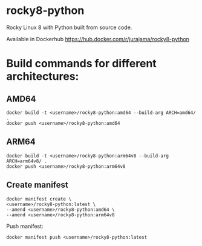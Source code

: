 # rocky8-python
Rocky Linux 8 with Python built from source code.

Available in Dockerhub https://hub.docker.com/r/jurajama/rocky8-python


# Build commands for different architectures:

## AMD64
```
docker build -t <username>/rocky8-python:amd64 --build-arg ARCH=amd64/ .
docker push <username>/rocky8-python:amd64
```

## ARM64
```
docker build -t <username>/rocky8-python:arm64v8 --build-arg ARCH=arm64v8/ .
docker push <username>/rocky8-python:arm64v8
```

## Create manifest
```
docker manifest create \
<username>/rocky8-python:latest \
--amend <username>/rocky8-python:amd64 \
--amend <username>/rocky8-python:arm64v8
```

Push manifest:
```
docker manifest push <username>/rocky8-python:latest
```
